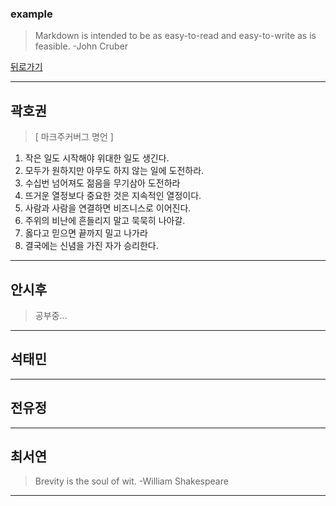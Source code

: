 ### example
> Markdown is intended to be as easy-to-read and easy-to-write as is feasible. -John Cruber

[뒤로가기](./README.md)

* * *
## 곽호권
>  [ 마크주커버그 명언 ]

1. 작은 일도 시작해야 위대한 일도 생긴다.
2. 모두가 원하지만 아무도 하지 않는 일에 도전하라.
3. 수십번 넘어져도 젊음을 무기삼아 도전하라
4. 뜨거운 열정보다 중요한 것은 지속적인 열정이다.
5. 사람과 사람을 연결하면 비즈니스로 이어진다.
6. 주위의 비난에 흔들리지 말고 묵묵히 나아갈.
7. 옳다고 믿으면 끝까지 밀고 나가라
8. 결국에는 신념을 가진 자가 승리한다.

_ _ _
## 안시후
> 공부중...
  
_ _ _
## 석태민
  
_ _ _
## 전유정
  
_ _ _
## 최서연
> Brevity is the soul of wit. -William Shakespeare  
_ _ _


